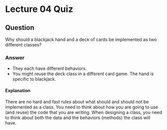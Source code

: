 Lecture 04 Quiz
===============  

Question
--------  
Why should a blackjack hand and a deck of cards be implemented as two different classes?  

### Answer  
* They each have different behaviors.  
* You might reuse the deck class in a different card game. The hand is specific to blackjack.  

#### Explanation  
There are no hard and fast rules about what should and should not be implemented as a class. You need to think about how you are going to use (and reuse) the code that you are writing. When designing a class, you need to think about both the data and the behaviors (methods) the class will have.  